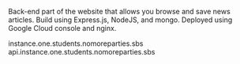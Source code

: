 Back-end part of the website that allows you browse and save news articles. Build using Express.js, NodeJS, and mongo. Deployed using Google Cloud console and nginx. 

instance.one.students.nomoreparties.sbs
api.instance.one.students.nomoreparties.sbs
